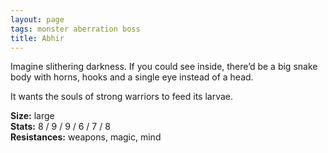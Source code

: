 ```yaml
---
layout: page
tags: monster aberration boss
title: Abhir
---
```


Imagine slithering darkness. If you could see inside, there’d be a big snake body with horns, hooks and a single eye instead of a head.

It wants the souls of strong warriors to feed its larvae.

**Size:** large <br>
**Stats:** 8 / 9 / 9 / 6 / 7 / 8 <br>
**Resistances:** weapons, magic, mind

